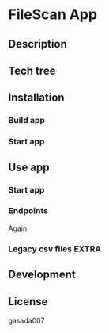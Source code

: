 # FileScan App


## Description


## Tech tree


## Installation

### Build app

### Start app


## Use app

### Start app



### Endpoints

Again

### Legacy csv files EXTRA



## Development


## License

gasada007